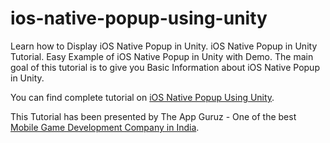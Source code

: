 # ios-native-popup-using-unity
Learn how to Display iOS Native Popup in Unity. iOS Native Popup in Unity Tutorial. Easy Example of iOS Native Popup in Unity with Demo.
The main goal of this tutorial is to give you Basic Information about iOS Native Popup in Unity.

You can find complete tutorial on [iOS Native Popup Using Unity](http://www.theappguruz.com/blog/ios-native-popup-using-unity).

This Tutorial has been presented by The App Guruz - One of the best [Mobile Game Development Company in India](http://www.theappguruz.com/3d-game-development/).
